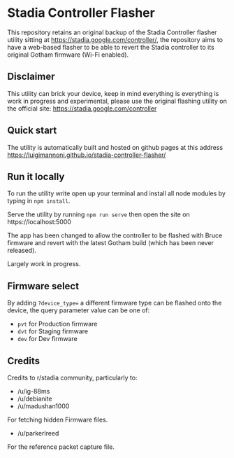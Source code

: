 # Stadia Controller Flasher

This repository retains an original backup of the Stadia Controller flasher utility sitting at https://stadia.google.com/controller/, the repository aims to have a web-based flasher to be able to revert the Stadia controller to its original Gotham firmware (Wi-Fi enabled).

## Disclaimer

This utility can brick your device, keep in mind everything is everything is work in progress and experimental, please use the original flashing utility on the official site: https://stadia.google.com/controller

## Quick start

The utility is automatically built and hosted on github pages at this address https://luigimannoni.github.io/stadia-controller-flasher/

## Run it locally

To run the utility write open up your terminal and install all node modules by typing in `npm install`.

Serve the utility by running `npm run serve` then open the site on https://localhost:5000

The app has been changed to allow the controller to be flashed with Bruce firmware and revert with the latest Gotham build (which has been never released).

Largely work in progress.

## Firmware select

By adding `?device_type=` a different firmware type can be flashed onto the device, the query parameter value can be one of:

- `pvt` for Production firmware
- `dvt` for Staging firmware
- `dev` for Dev firmware

## Credits

Credits to r/stadia community, particularly to:
- /u/ig-88ms
- /u/debianite
- /u/madushan1000

For fetching hidden Firmware files.

- /u/parkerlreed

For the reference packet capture file.
